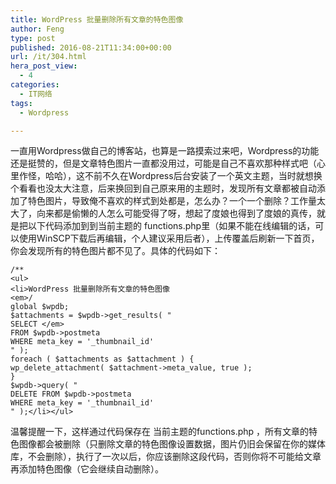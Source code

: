 ```yaml
---
title: WordPress 批量删除所有文章的特色图像
author: Feng
type: post
published: 2016-08-21T11:34:00+00:00
url: /it/304.html
hera_post_view:
  - 4
categories:
  - IT网络
tags:
  - Wordpress

---
```

一直用Wordpress做自己的博客站，也算是一路摸索过来吧，Wordpress的功能还是挺赞的，但是文章特色图片一直都没用过，可能是自己不喜欢那种样式吧（心里作怪，哈哈），这不前不久在Wordpress后台安装了一个英文主题，当时就想换个看看也没太大注意，后来换回到自己原来用的主题时，发现所有文章都被自动添加了特色图片，导致俺不喜欢的样式到处都是，怎么办？一个一个删除？工作量太大了，向来都是偷懒的人怎么可能受得了呀，想起了度娘也得到了度娘的真传，就是把以下代码添加到到当前主题的 functions.php里（如果不能在线编辑的话，可以使用WinSCP下载后再编辑，个人建议采用后者），上传覆盖后刷新一下首页，你会发现所有的特色图片都不见了。具体的代码如下：

<pre><code class="language-php">/**
&lt;ul&gt;
&lt;li&gt;WordPress 批量删除所有文章的特色图像
&lt;em&gt;/
global $wpdb;
$attachments = $wpdb-&gt;get_results( "
SELECT &lt;/em&gt;
FROM $wpdb-&gt;postmeta
WHERE meta_key = &#039;_thumbnail_id&#039;
" );
foreach ( $attachments as $attachment ) {
wp_delete_attachment( $attachment-&gt;meta_value, true );
}
$wpdb-&gt;query( "
DELETE FROM $wpdb-&gt;postmeta
WHERE meta_key = &#039;_thumbnail_id&#039;
" );&lt;/li&gt;&lt;/ul&gt;</code></pre>

温馨提醒一下，这样通过代码保存在 当前主题的functions.php ，所有文章的特色图像都会被删除（只删除文章的特色图像设置数据，图片仍旧会保留在你的媒体库，不会删除），执行了一次以后，你应该删除这段代码，否则你将不可能给文章再添加特色图像（它会继续自动删除）。